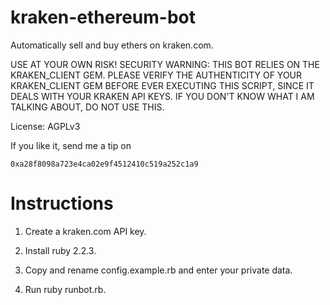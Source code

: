 # kraken-ethereum-bot
Automatically sell and buy ethers on kraken.com.

USE AT YOUR OWN RISK! SECURITY WARNING: THIS BOT RELIES ON THE KRAKEN_CLIENT GEM. PLEASE VERIFY THE AUTHENTICITY OF YOUR KRAKEN_CLIENT GEM BEFORE EVER EXECUTING THIS SCRIPT, SINCE IT DEALS WITH YOUR KRAKEN API KEYS. IF YOU DON'T KNOW WHAT I AM TALKING ABOUT, DO NOT USE THIS.

License: AGPLv3

If you like it, send me a tip on
```
0xa28f8098a723e4ca02e9f4512410c519a252c1a9
```

# Instructions

1. Create a kraken.com API key.

2. Install ruby 2.2.3.

3. Copy and rename config.example.rb and enter your private data.

4. Run ruby runbot.rb.
